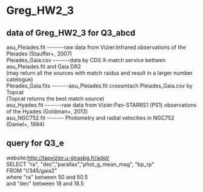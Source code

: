 # Greg_HW2_3

## data of Greg_HW2_3 for Q3_abcd   
asu_Pleiades.fit   -------raw data from Vizier:Infrared observations of the Pleiades (Stauffer+, 2007)  
Pleiades_Gaia.csv  -------data by CDS X-match service bettwen asu_Pleiades.fit and Gaia DR2  
                          (may return all the sources with match raidus and result in a larger number catelogue)  
Pleiades_Gaia.fits -------asu_Pleiades.fit crossmtach Pleiades_Gaia.csv by Topcat  
                          (Topcat returns the best match source)  
asu_Hyades.fit     -------raw data from Vizier:Pan-STARRS1 (PS1) observations of the Hyades (Goldman+, 2013)  
asu_NGC752.fit    ------- Photometry and radial velocities in NGC752 (Daniel+, 1994)  

## query for Q3_e
website:http://tapvizier.u-strasbg.fr/adql/  
SELECT "ra", "dec","parallax","phot_g_mean_mag", "bp_rp"  
FROM "I/345/gaia2"  
where "ra" between 50 and 50.5  
and  "dec" between 18 and 18.5  
